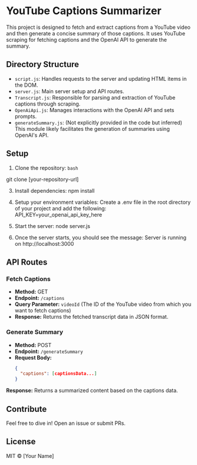 # YouTube Captions Summarizer

This project is designed to fetch and extract captions from a YouTube video and then generate a concise summary of those captions. It uses YouTube scraping for fetching captions and the OpenAI API to generate the summary.

## Directory Structure

- `script.js`: Handles requests to the server and updating HTML items in the DOM.
- `server.js`: Main server setup and API routes.
- `Transcript.js`: Responsible for parsing and extraction of YouTube captions through scraping.
- `OpenAiApi.js`: Manages interactions with the OpenAI API and sets prompts.
- `generateSummary.js`: (Not explicitly provided in the code but inferred) This module likely facilitates the generation of summaries using OpenAI's API.

## Setup

1. Clone the repository:
```bash```

git clone [your-repository-url]

3. Install dependencies:
npm install

4. Setup your environment variables:
Create a .env file in the root directory of your project and add the following:
API_KEY=your_openai_api_key_here

5. Start the server:
node server.js

6. Once the server starts, you should see the message:
Server is running on http://localhost:3000


## API Routes

### Fetch Captions

- **Method:** GET
- **Endpoint:** `/captions`
- **Query Parameter:** `videoId` (The ID of the YouTube video from which you want to fetch captions)
- **Response:** Returns the fetched transcript data in JSON format.

### Generate Summary

- **Method:** POST
- **Endpoint:** `/generateSummary`
- **Request Body:** 
  ```json
  {
    "captions": [captionsData...]
  }

**Response:** Returns a summarized content based on the captions data.

## Contribute

Feel free to dive in! Open an issue or submit PRs.

## License

MIT © [Your Name]
